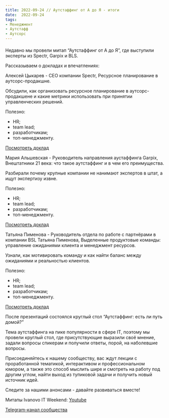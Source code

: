 ```yaml
---
title: 2022-09-24 // Аутстаффинг от А до Я - итоги
date:  2022-09-24
tags:
- Менеджмент
- Аутстафф
- Аутсорс 
---
```

#### 

Недавно мы провели митап “Аутстаффинг от А до Я”, где выступили эксперты из Spectr, Garpix и BLS.

Рассказываем о докладах и впечатлениях:

Алексей Цыкарев - CEO компании Spectr, Ресурсное планирование в аутсорс-продакшне.

Обсудили, как организовать ресурсное планирование в аутсорс-продакшене и какие метрики использовать при принятии управленческих решений.

Полезно:
* HR;
* team lead;
* разработчикам;
* топ-менеджменту.

[Посмотреть доклад](/ivanovo-it-weekend/2022/09/24/2022-09-24-resursnoe-planirovanie/)

Мария Альшевская - Руководитель направления аустаффинга Garpix, Внештатники 21 века: что такое аутстаффинг и в чем его преимущества.

Разбирали почему крупные компании не нанимают экспертов в штат, а ищут экспертизу извне.

Полезно: 
* HR;
* team lead;
* разработчикам;
* топ-менеджменту.

[Посмотреть доклад](/ivanovo-it-weekend/2022/09/24/2022-09-24-vneshtatniki_21_veka/)

Татьяна Пименова - Руководитель отдела по работе с партнёрами в компании BSL Татьяна Пименова, Выделенные продуктовые команды: управление ожиданиями клиента и менеджмент ресурсов. 

Узнали, как мотивировать команду и как найти баланс между ожиданиями и реальностью клиентов.

Полезно: 
* HR;
* team lead;
* разработчикам;
* топ-менеджменту.

[Посмотреть доклад](/ivanovo-it-weekend/2022/09/24/2022-09-24-vydelennye_produktovye_komandy/)

После презентаций состоялся круглый стол “Аутстаффинг: есть ли путь домой?”

Тема аутстаффинга на пике популярности в сфере IT, поэтому мы провели круглый стол, где присутствующие выразили своё мнение, задали вопросы спикерам и получили ответы, порой, на наболевшие вопросы. 

Присоединяйтесь к нашему сообществу, вас ждут лекции с проработанной тематикой, интерактивом и профессиональном юмором, а также это способ мыслить шире и смотреть на работу под другим углом, найти выход из тупиковой задачи и получить новый источник идей.

Следите за нашими анонсами - давайте развиваться вместе!


Митапы Ivanovo IT Weekend: [Youtube](https://www.youtube.com/channel/UCvNa9tbtI1_xgiY6F1QvQZQ) 

[Telegram-канал сообщества](t.me/ivanovo_it_weekend)
